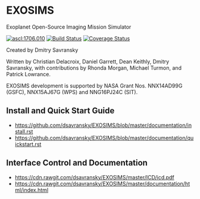 # EXOSIMS
Exoplanet Open-Source Imaging Mission Simulator

<a href="http://ascl.net/1706.010"><img src="https://img.shields.io/badge/ascl-1706.010-blue.svg?colorB=262255" alt="ascl:1706.010" /></a>
[![Build Status](https://travis-ci.org/dsavransky/EXOSIMS.svg?branch=tests)](https://travis-ci.org/dsavransky/EXOSIMS)
[![Coverage Status](https://coveralls.io/repos/github/dsavransky/EXOSIMS/badge.svg?branch=master)](https://coveralls.io/github/dsavransky/EXOSIMS?branch=master)

Created by Dmitry Savransky

Written by Christian Delacroix, Daniel Garrett, Dean Keithly, Dmitry Savransky, with contributions by Rhonda Morgan, Michael Turmon, and Patrick Lowrance.

EXOSIMS development is supported by NASA Grant Nos. NNX14AD99G (GSFC), NNX15AJ67G (WPS) and NNG16PJ24C (SIT).

Install and Quick Start Guide
-----------------------------
- https://github.com/dsavransky/EXOSIMS/blob/master/documentation/install.rst
- https://github.com/dsavransky/EXOSIMS/blob/master/documentation/quickstart.rst

Interface Control and Documentation
-------------------------------------
- https://cdn.rawgit.com/dsavransky/EXOSIMS/master/ICD/icd.pdf
- https://cdn.rawgit.com/dsavransky/EXOSIMS/master/documentation/html/index.html 

